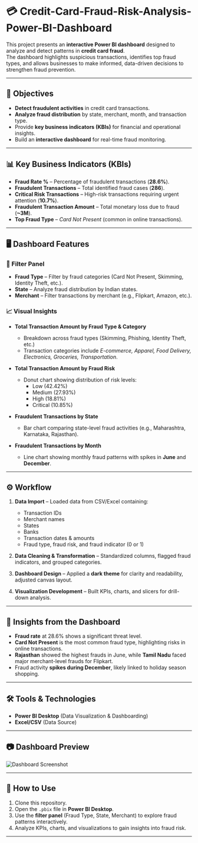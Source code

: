 # 💳 Credit-Card-Fraud-Risk-Analysis-Power-BI-Dashboard

This project presents an **interactive Power BI dashboard** designed to analyze and detect patterns in **credit card fraud**.  
The dashboard highlights suspicious transactions, identifies top fraud types, and allows businesses to make informed, data-driven decisions to strengthen fraud prevention.

---

## 🎯 Objectives
- **Detect fraudulent activities** in credit card transactions.  
- **Analyze fraud distribution** by state, merchant, month, and transaction type.  
- Provide **key business indicators (KBIs)** for financial and operational insights.  
- Build an **interactive dashboard** for real-time fraud monitoring.  

---

## 📊 Key Business Indicators (KBIs)
- **Fraud Rate %** – Percentage of fraudulent transactions (**28.6%**).  
- **Fraudulent Transactions** – Total identified fraud cases (**286**).  
- **Critical Risk Transactions** – High-risk transactions requiring urgent attention (**10.7%**).  
- **Fraudulent Transaction Amount** – Total monetary loss due to fraud (**~3M**).  
- **Top Fraud Type** – *Card Not Present* (common in online transactions).  

---

## 🖥️ Dashboard Features

### 🔎 Filter Panel
- **Fraud Type** – Filter by fraud categories (Card Not Present, Skimming, Identity Theft, etc.).  
- **State** – Analyze fraud distribution by Indian states.  
- **Merchant** – Filter transactions by merchant (e.g., Flipkart, Amazon, etc.).  

### 📈 Visual Insights
- **Total Transaction Amount by Fraud Type & Category**  
  - Breakdown across fraud types (Skimming, Phishing, Identity Theft, etc.)  
  - Transaction categories include *E-commerce, Apparel, Food Delivery, Electronics, Groceries, Transportation*.  

- **Total Transaction Amount by Fraud Risk**  
  - Donut chart showing distribution of risk levels:  
    - Low (42.42%)  
    - Medium (27.93%)  
    - High (18.81%)  
    - Critical (10.85%)  

- **Fraudulent Transactions by State**  
  - Bar chart comparing state-level fraud activities (e.g., Maharashtra, Karnataka, Rajasthan).  

- **Fraudulent Transactions by Month**  
  - Line chart showing monthly fraud patterns with spikes in **June** and **December**.  

---

## ⚙️ Workflow
1. **Data Import** – Loaded data from CSV/Excel containing:  
   - Transaction IDs  
   - Merchant names  
   - States  
   - Banks  
   - Transaction dates & amounts  
   - Fraud type, fraud risk, and fraud indicator (0 or 1)  

2. **Data Cleaning & Transformation** – Standardized columns, flagged fraud indicators, and grouped categories.  

3. **Dashboard Design** – Applied a **dark theme** for clarity and readability, adjusted canvas layout.  

4. **Visualization Development** – Built KPIs, charts, and slicers for drill-down analysis.  

---

## 🚀 Insights from the Dashboard
- **Fraud rate** at 28.6% shows a significant threat level.  
- **Card Not Present** is the most common fraud type, highlighting risks in online transactions.  
- **Rajasthan** showed the highest frauds in June, while **Tamil Nadu** faced major merchant-level frauds for Flipkart.  
- Fraud activity **spikes during December**, likely linked to holiday season shopping.  

---

## 🛠️ Tools & Technologies
- **Power BI Desktop** (Data Visualization & Dashboarding)  
- **Excel/CSV** (Data Source)  

---

## 📷 Dashboard Preview
![Dashboard Screenshot]([./3a3df3f2-d8fe-4ff2-8bc3-f50df0b22b38.png](https://github.com/m-hamza-7/Credit-Card-Fraud-Risk-Analysis-Power-BI-Dashboard/blob/main/Main.png))

---

## 📂 How to Use
1. Clone this repository.  
2. Open the `.pbix` file in **Power BI Desktop**.  
3. Use the **filter panel** (Fraud Type, State, Merchant) to explore fraud patterns interactively.  
4. Analyze KPIs, charts, and visualizations to gain insights into fraud risk.  

---
